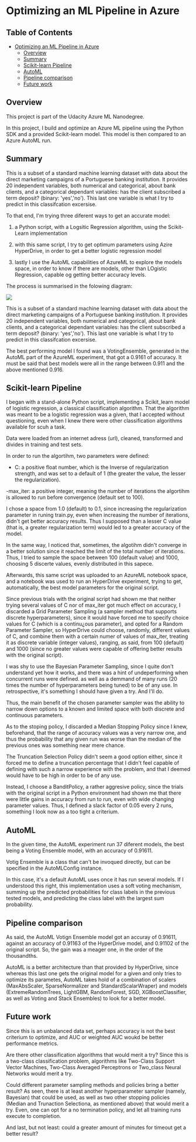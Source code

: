 
# Optimizing an ML Pipeline in Azure

## Table of Contents

- [Optimizing an ML Pipeline in Azure](#optimizing-an-ml-pipeline-in-azure)
  * [Overview](#overview)
  * [Summary](#summary)
  * [Scikit-learn Pipeline](#scikit-learn-pipeline)
  * [AutoML](#automl)
  * [Pipeline comparison](#pipeline-comparison)
  * [Future work](#future-work)



## Overview

This project is part of the Udacity Azure ML Nanodegree.

In this project, I build and optimize an Azure ML pipeline using the Python SDK and a provided Scikit-learn model.
This model is then compared to an Azure AutoML run.

## Summary

This is a subset of a standard machine learning dataset with data about the direct marketing campaigns of a Portuguese banking institution. It provides 20 independent variables, both numerical and categorical, about bank clients, and a categorical dependant variables: has the client subscribed a term deposit? (binary: 'yes','no'). This last one variable is what I try to predict in this classifcation excersise.

To that end, I'm trying three diferent ways to get an accurate model:

1) a Python script, with a Logsitic Regression algorithm, using the Scikit-Learn implementation

2) with this same script, I try to get optimum parameters using Azire HyperDrive, in order to get a better logistic regression model

3) lastly I use the AutoML capabilities of AzureML to explore the models space, in order to know if there are models, other than LOgistic Regression, capable og getting better accuracy levels.

The process is summarised in the folowing diagram:

<img src="./Proyecto1.svg">

This is a subset of a standard machine learning dataset with data about the direct marketing campaigns of a Portuguese banking institution. It provides 20 independent variables, both numerical and categorical, about bank clients, and a categorical dependant variables: has the client subscribed a term deposit? (binary: 'yes','no'). This last one variable is what I try to predict in this classifcation excersise.

The best performing model I found was a VotingEnsemble, generated in the AutoML part of the AzureML experiment, that got a 0.9161 of accuracy. It must be said that best models were all in the range between 0.911 and the above mentioned 0.916.


## Scikit-learn Pipeline

I began with a stand-alone Python script, implementing a Scikit_learn model of logistic regression, a classical classification algorithm. That the algorithm was meant to be a logistic regression was a given, that I accepted without questioning, even when I knew there were other classification algorithms available for scuh a task. 

Data were loaded from an internet adress (url), cleaned, transformed and divides in training and test sets.

In order to run the algortihm, two parameters were defined:

- C: a positive float number, which is the Inverse of regularization strength, and was set to a default of 1 (the greater the value, the lesser the regularization). 

-max_iter: a positive integer, meaning the number of iterations the algortihm is allowed to run before convergence (default set to 100).

I chose a space from 1.0 (default) to 0.1, since increasing the regularization parameter in runing train.py, even when increasing the number of iterations, didn't get better accuracy results. Thus I supposed than a lesser C value (that is, a greater regularization term) would led to a greater accuracy of the model.

In the same way, I noticed that, sometimes, the algotihm didn't converge in a better solution since it reached the limit of the total number of iterations. Thus, I tried to sample the space between 100 (default value) and 1000, choosing 5 discerte values, evenly distributed in this sapece.

Afterwards, this same script was uploaded to an AzureML notebook space, and a notebook was used to run an HyperDrive experiment, trying to get, automatically, the best model parameters for the original script.

Since previous trials with the original script had shown me that neither trying several values of C nor of max_iter got much effect on accuracy, I discarded a Grid Parameter Sampling (a sampler method that supports discrete hyperparameters), since it would have forced me to specify choice values for C (which is a continu¿ous parameter), and opted for a Random Parameter Sampler, so HyperDrive could choose, randomly, different values of C, and combine them with a certain numer of values of max_iter, treating it as discrete variable (integer values), ranging, as said, from 100 (default) and 1000 (since no greater values were capable of offering better results with the original script).

I was shy to use the Bayesian Parameter Sampling, since I quite don't understand yet how it works, and there was a hint of undeperforming when concurrent runs were defined. as well as a demmand of many runs (20 times the number of hyperparameters being tuned) to be of any use. In retrospective, it's something I should have given a try. And I'll do.

Thus, the main benefit of the chosen parameter sampler was the ability to narrow down options to a known and limited space with both discrete and continuous parameters.

As to the stoping policy, I discarded a Median Stopping Policy since I knew, beforehand, that the range of accuracy values was a very narrow one, and thus the probability that any given run was worse than the median of the previous ones was something near mere chance.

The Truncation Selection Policy didn't seem a good option either, since it forced me to define a truncation percentage that I didn't feel capable of defining with such a narrow experience with the problem, and that I deemed would have to be high in order to be of any use.

Instead, I choose a BanditPolicy, a rather aggresive policy, since the trials with the original script in a Python environment had shown me that there were little gains in accuracy from run to run, even with wide changing parameter values. Thus, I defined a slack factor of 0.05 every 2 runs, something I look now as a too tight a criterium.


## AutoML

In the given time, the AutoML experiment run 37 diferent models, the best being a Voting Ensemble model, with an accuracy of 0.91611.

Votig Ensemble is a class that can't be invoqued directly, but can be specified in the AutoMLConfig instance.

In this case, it's a default AutoML uses once it has run several models. If I understood this right, this implementation uses a soft voting mechanism, summing up the predicted probabilities for class labels in the previous tested models, and predicting the class label with the largest sum probability.

## Pipeline comparison

As said, the AutoML Votign Ensemble model got an accuray of 0.91611, against an accuracy of 0.91163 of the HyperDrive model, and 0.91102 of the original script. So, the gain was a meager one, in the order of the thousandths.

AutoML is a better architecture than that provided by HyperDrive, since whereas this last one gets the original model for a given and only tries to optimize its parametes, AutoML takes hold of a combination of scalers (MaxAbsScaler, SparseNormalizer and StandardScalarWraper)
and models (ExtremeRandomTrees, LightGBM, RandomForest, SGD, XGBoostClassifier, as well as Voting and Stack Ensembles) to look for a better model.


## Future work

Since this is an unbalanced data set, perhaps accuracy is not the best criterium to optimize, and AUC or weighted AUC woukd be better performance metrics.

Are there other classification algorithms that would merit a try? Since this is a two-class classification problem, algorithms like Two-Class Support Vector Machines, Two-Class Averaged Perceptrons or Two_class Neural Networks would merit a try.

Could different parameter sampling methods and policies bring a better result? As seen, there is at least another hyperparameter sampler (namely, Bayesian) that could be used, as well as two other stopping policies (Median and Trunaction Selectiona, as mentioned above) that would merit a try. Even, one can opt for a no termination policy, and let all training runs execute to completion. 

And last, but not least: could a greater amount of minutes for timeout get a better result?
